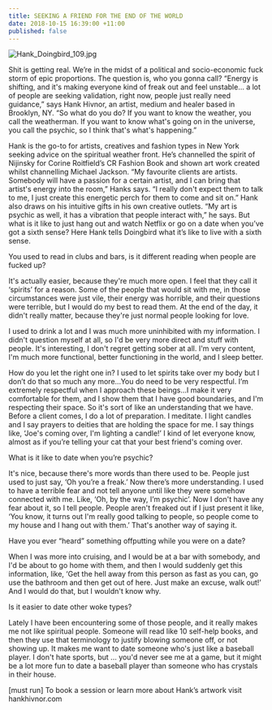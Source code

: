 ```yaml
---
title: SEEKING A FRIEND FOR THE END OF THE WORLD
date: 2018-10-15 16:39:00 +11:00
published: false
---
```


![Hank_Doingbird_109.jpg](/uploads/Hank_Doingbird_109.jpg)

Shit is getting real. We’re in the midst of a political and socio-economic fuck storm of epic proportions. The question is, who you gonna call? “Energy is shifting, and it's making everyone kind of freak out and feel unstable… a lot of people are seeking validation, right now, people just really need guidance,” says Hank Hivnor, an artist, medium and healer based in Brooklyn, NY. “So what do you do? If you want to know the weather, you call the weatherman. If you want to know what's going on in the universe, you call the psychic, so I think that's what's happening.”

Hank is the go-to for artists, creatives and fashion types in New York seeking advice on the spiritual weather front. He’s channelled the spirit of Nijinsky for Corine Roitfield’s CR Fashion Book and shown art work created whilst channelling Michael Jackson. “My favourite clients are artists. Somebody will have a passion for a certain artist, and I can bring that artist's energy into the room,” Hanks says. “I really don't expect them to talk to me, I just create this energetic perch for them to come and sit on.” Hank also draws on his intuitive gifts in his own creative outlets. “My art is psychic as well, it has a vibration that people interact with,” he says. But what is it like to just hang out and watch Netflix or go on a date when you’ve got a sixth sense? Here Hank tells Doingbird what it’s like to live with a sixth sense.

You used to read in clubs and bars, is it different reading when people are fucked up? 

It's actually easier, because they're much more open. I feel that they call it ‘spirits’ for a reason. Some of the people that would sit with me, in those circumstances were just vile, their energy was horrible, and their questions were terrible, but I would do my best to read them. At the end of the day, it didn't really matter, because they're just normal people looking for love.

I used to drink a lot and I was much more uninhibited with my information. I didn't question myself at all, so I'd be very more direct and stuff with people. It's interesting, I don't regret getting sober at all. I'm very content, I'm much more functional, better functioning in the world, and I sleep better.

 How do you let the right one in?
I used to let spirits take over my body but I don’t do that so much any more…You do need to be very respectful. I’m extremely respectful when I approach these beings…I make it very comfortable for them, and I show them that I have good boundaries, and I'm respecting their space. So it's sort of like an understanding that we have. 
Before a client comes, I do a lot of preparation. I meditate. I light candles and I say prayers to deities that are holding the space for me. I say things like, ‘Joe's coming over, I'm lighting a candle!’ I kind of let everyone know, almost as if you’re telling your cat that your best friend's coming over. 

What is it like to date when you’re psychic?

It's nice, because there's more words than there used to be. People just used to just say, ‘Oh you’re a freak.’ Now there’s more understanding. I used to have a terrible fear and not tell anyone until like they were somehow connected with me. Like, ‘Oh, by the way, I’m psychic’.  Now I don't have any fear about it, so I tell people. People aren't freaked out if I just present it like, ‘You know, it turns out I'm really good talking to people, so people come to my house and I hang out with them.’  That's another way of saying it.

Have you ever “heard” something offputting while you were on a date? 

When I was more into cruising, and I would be at a bar with somebody, and I'd be about to go home with them, and then I would suddenly get this information, like, ‘Get the hell away from this person as fast as you can, go use the bathroom and then get out of here. Just make an excuse, walk out!’ And I would do that, but I wouldn't know why. 

 Is it easier to date other woke types?

Lately I have been encountering some of those people, and it really makes me not like spiritual people. Someone will read like 10 self-help books, and then they use that terminology to justify blowing someone off, or not showing up. It makes me want to date someone who's just like a baseball player. I don't hate sports, but ... you'd never see me at a game, but it might be a lot more fun to date a baseball player than someone who has crystals in their house. 



[must run] To book a session or learn more about Hank’s artwork visit hankhivnor.com
